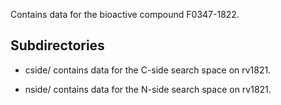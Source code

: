 Contains data for the bioactive compound F0347-1822.

## Subdirectories

- cside/ contains data for the C-side search space on rv1821.

- nside/ contains data for the N-side search space on rv1821.


